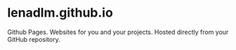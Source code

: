 # lenadlm.github.io
Github Pages. Websites for you and your projects. Hosted directly from your GitHub repository.
